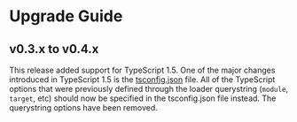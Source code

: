 # Upgrade Guide

## v0.3.x to v0.4.x

This release added support for TypeScript 1.5. One of the major changes
introduced in TypeScript 1.5 is the 
[tsconfig.json](https://github.com/Microsoft/TypeScript/wiki/tsconfig.json)
file. All of the TypeScript options that were previously defined through
the loader querystring (`module`, `target`, etc) should now be specified
in the tsconfig.json file instead. The querystring options have been
removed. 